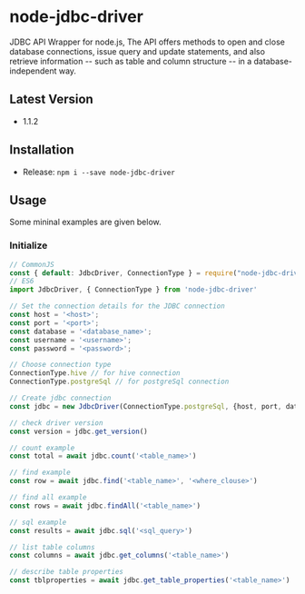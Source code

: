 # node-jdbc-driver
JDBC API Wrapper for node.js, The API offers methods to open and close database connections, issue query and update statements, and also retrieve information -- such as table and column structure -- in a database-independent way.

## Latest Version
- 1.1.2

## Installation
- Release: ```npm i --save node-jdbc-driver```

## Usage
Some mininal examples are given below.

### Initialize
```javascript
// CommonJS
const { default: JdbcDriver, ConnectionType } = require("node-jdbc-driver")
// ES6
import JdbcDriver, { ConnectionType } from 'node-jdbc-driver'

// Set the connection details for the JDBC connection
const host = '<host>';
const port = '<port>';
const database = '<database_name>';
const username = '<username>';
const password = '<password>';

// Choose connection type
ConnectionType.hive // for hive connection
ConnectionType.postgreSql // for postgreSql connection

// Create jdbc connection
const jdbc = new JdbcDriver(ConnectionType.postgreSql, {host, port, database, username, password})

// check driver version
const version = jdbc.get_version()

// count example
const total = await jdbc.count('<table_name>')

// find example
const row = await jdbc.find('<table_name>', '<where_clouse>')

// find all example
const rows = await jdbc.findAll('<table_name>')

// sql example
const results = await jdbc.sql('<sql_query>')

// list table columns
const columns = await jdbc.get_columns('<table_name>')

// describe table properties
const tblproperties = await jdbc.get_table_properties('<table_name>')
```




